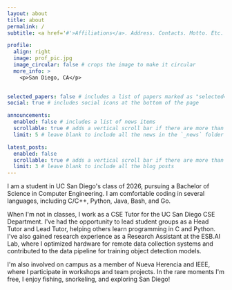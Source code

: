 ```yaml
---
layout: about
title: about
permalink: /
subtitle: <a href='#'>Affiliations</a>. Address. Contacts. Motto. Etc.

profile:
  align: right
  image: prof_pic.jpg
  image_circular: false # crops the image to make it circular
  more_info: >
    <p>San Diego, CA</p>
    

selected_papers: false # includes a list of papers marked as "selected={true}"
social: true # includes social icons at the bottom of the page

announcements:
  enabled: false # includes a list of news items
  scrollable: true # adds a vertical scroll bar if there are more than 3 news items
  limit: 5 # leave blank to include all the news in the `_news` folder

latest_posts:
  enabled: false
  scrollable: true # adds a vertical scroll bar if there are more than 3 new posts items
  limit: 3 # leave blank to include all the blog posts
---
```


I am a student in UC San Diego's class of 2026, pursuing a Bachelor of Science in Computer Engineering. I am comfortable coding in several languages, including C/C++, Python, Java, Bash, and Go.

When I'm not in classes, I work as a CSE Tutor for the UC San Diego CSE Department. I've had the opportunity to lead student groups as a Head Tutor and Lead Tutor, helping others learn programming in C and Python. I've also gained research experience as a Research Assistant at the ESB.AI Lab, where I optimized hardware for remote data collection systems and contributed to the data pipeline for training object detection models.

I'm also involved on campus as a member of Nueva Herencia and IEEE, where I participate in workshops and team projects. In the rare moments I'm free, I enjoy fishing, snorkeling, and exploring San Diego!
